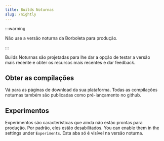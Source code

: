```yaml
---
title: Builds Noturnas
slug: /nightly
---
```


:::warning

Não use a versão noturna da Borboleta para produção.

:::

Builds Noturnas são projetadas para lhe dar a opção de testar a versão mais recente e obter os recursos mais recentes e dar feedback.

## Obter as compilações

Vá para as páginas de download da sua plataforma.
Todas as compilações noturnas também são publicadas como pré-lançamento no github.

## Experimentos

Experimentos são características que ainda não estão prontas para produção.
Por padrão, eles estão desabilitados. You can enable them in the settings under `Experiments`.
Esta aba só é visível na versão noturna.
